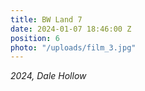 ```yaml
---
title: BW Land 7
date: 2024-01-07 18:46:00 Z
position: 6
photo: "/uploads/film_3.jpg"
---
```


*2024, Dale Hollow* 